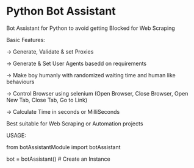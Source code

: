 # Python Bot Assistant
Bot Assistant for Python to avoid getting Blocked for Web Scraping

Basic Features:

-> Generate, Validate & set Proxies

-> Generate & Set User Agents basedd on requirements

-> Make boy humanly with randomized waiting time and human like behaviours

-> Control Browser using selenium (Open Browser, Close Browser, Open New Tab, Close Tab, Go to Link)

-> Calculate Time in seconds or MilliSeconds


Best suitable for Web Scraping or Automation projects

USAGE:

from botAssistantModule import botAssistant

bot = botAssistant() # Create an Instance


